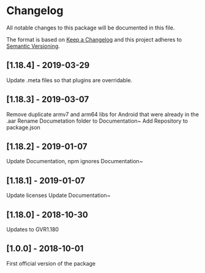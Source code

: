 # Changelog
All notable changes to this package will be documented in this file.

The format is based on [Keep a Changelog](http://keepachangelog.com/en/1.0.0/)
and this project adheres to [Semantic Versioning](http://semver.org/spec/v2.0.0.html).

## [1.18.4] - 2019-03-29

Update .meta files so that plugins are overridable.

## [1.18.3] - 2019-03-07

Remove duplicate armv7 and arm64 libs for Android that were already in the .aar
Rename Documetation folder to Documentation~
Add Repository to package.json


## [1.18.2] - 2019-01-07

Update Documentation, npm ignores Documentation~

## [1.18.1] - 2019-01-07

Update licenses
Update Documentation~

## [1.18.0] - 2018-10-30

Updates to GVR1.180

## [1.0.0] - 2018-10-01

First official version of the package
